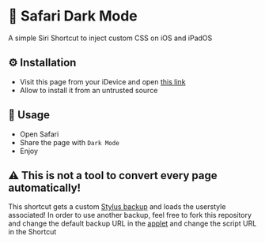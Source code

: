 # 🌙 Safari Dark Mode

A simple Siri Shortcut to inject custom CSS on iOS and iPadOS

## ⚙️ Installation
- Visit this page from your iDevice and open [this link](https://www.icloud.com/shortcuts/c8162bb6ec694d60a6e765d993198832)
- Allow to install it from an untrusted source

## 📲 Usage
- Open Safari
- Share the page with `Dark Mode`
- Enjoy

## ⚠️ This is not a tool to convert every page automatically!
This shortcut gets a custom [Stylus backup](stylus.json) and loads the userstyle associated!
In order to use another backup, feel free to fork this repository and change the default backup URL in the [applet](applet.js) and change the script URL in the Shortcut